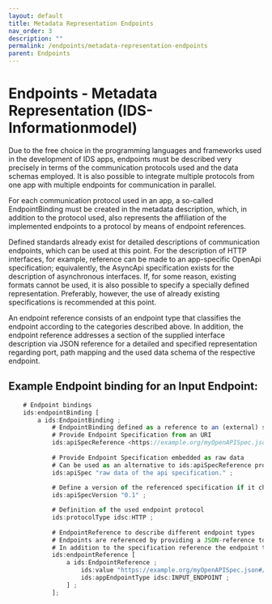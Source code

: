 ```yaml
---
layout: default
title: Metadata Representation Endpoints
nav_order: 3
description: ""
permalink: /endpoints/metadata-representation-endpoints
parent: Endpoints
---
```


# <a name="infomodel-endpoint-ref"> Endpoints - Metadata Representation (IDS-Informationmodel) </a>
Due to the free choice in the programming languages and frameworks used in the development of IDS apps, endpoints must be described very precisely in terms of the communication protocols used and the data schemas employed. It is also possible to integrate multiple protocols from one app with multiple endpoints for communication in parallel.

For each communication protocol used in an app, a so-called EndpointBinding must be created in the metadata description, which, in addition to the protocol used, also represents the affiliation of the implemented endpoints to a protocol by means of endpoint references.

Defined standards already exist for detailed descriptions of communication endpoints, which can be used at this point. For the description of HTTP interfaces, for example, reference can be made to an app-specific OpenApi specification; equivalently, the AsyncApi specification exists for the description of asynchronous interfaces. If, for some reason, existing formats cannot be used, it is also possible to specify a specially defined representation. Preferably, however, the use of already existing specifications is recommended at this point.

An endpoint reference consists of an endpoint type that classifies the endpoint according to the categories described above. In addition, the endpoint reference addresses a section of the supplied interface description via JSON reference for a detailed and specified representation regarding port, path mapping and the used data schema of the respective endpoint. 

## Example Endpoint binding for an Input Endpoint:
```javascript
    # Endpoint bindings
	ids:endpointBinding [
	    a ids:EndpointBinding ;            
            # EndpointBinding defined as a reference to an (external) specification for interface descriptions (e.g. OpenApi, AsyncApi)
            # Provide Endpoint Specification from an URI
			ids:apiSpecReference <https://example.org/myOpenAPISpec.json> ;
				
            # Provide Endpoint Specification embedded as raw data
            # Can be used as an alternative to ids:apiSpecReference property, if referencing a (external) resource is not desired or possible				
			ids:apiSpec "raw data of the api specification." ;
			
            # Define a version of the referenced specification if it changes over time
            ids:apiSpecVersion "0.1" ;

            # Definition of the used endpoint protocol 
            ids:protocolType idsc:HTTP ;
  		
            # EndpointReference to describe different endpoint types
            # Endpoints are referenced by providing a JSON-reference to a specific section of the provided specification            
			# In addition to the specification reference the endpoint type is classified by the categories mentioned above
			ids:endpointReference [
			    a ids:EndpointReference ;
				    ids:value "https://example.org/myOpenAPISpec.json#/myElement";
					ids:appEndpointType idsc:INPUT_ENDPOINT ;
				] ;
  			];
```